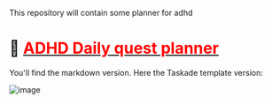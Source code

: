 This repository will contain some planner for adhd

# 🧠 <u><span style="color:red">ADHD Daily quest planner</span></u>

You'll find the markdown version. Here the Taskade template version: 

![image](https://github.com/Idenroad/ADHD-helper/assets/150827422/5d7342a0-8c86-48c3-aa82-5fa61917b77e)

